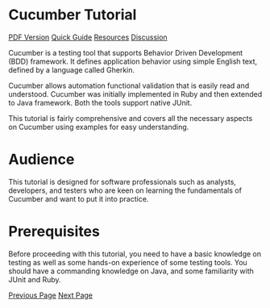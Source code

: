 # Cucumber Tutorial
[PDF Version](../cucumber/cucumber_pdf_version.md)
[Quick Guide](../cucumber/cucumber_quick_guide.md)
[Resources](../cucumber/cucumber_useful_resources.md)
[Discussion](../cucumber/cucumber_discussion.md)

Cucumber is a testing tool that supports Behavior Driven Development (BDD) framework. It defines application behavior using simple English text, defined by a language called Gherkin.

Cucumber allows automation functional validation that is easily read and understood. Cucumber was initially implemented in Ruby and then extended to Java framework. Both the tools support native JUnit.

This tutorial is fairly comprehensive and covers all the necessary aspects on Cucumber using examples for easy understanding.

# Audience
This tutorial is designed for software professionals such as analysts, developers, and testers who are keen on learning the fundamentals of Cucumber and want to put it into practice.

# Prerequisites
Before proceeding with this tutorial, you need to have a basic knowledge on testing as well as some hands-on experience of some testing tools. You should have a commanding knowledge on Java, and some familiarity with JUnit and Ruby.


[Previous Page](../cucumber/index.md) [Next Page](../cucumber/cucumber_overview.md) 
